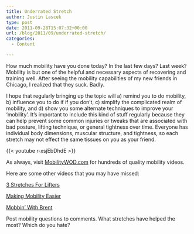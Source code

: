 ```yaml
---
title: Underrated Stretch
author: Justin Lascek
type: post
date: 2011-09-28T15:07:32+00:00
url: /blog/2011/09/underrated-stretch/
categories:
  - Content

---
```

How much mobility have you done today? In the last few days? Last week? Mobility is but one of the helpful and necessary aspects of recovering and training well. After seeing the mobility capabilities of my new friends in Chicago, I realized that they suck. Badly.
  

  
I hope that regularly bringing up the topic will a) remind you to do mobility, b) influence you to do if if you don&#8217;t, c) simplify the complicated realm of mobility, and d) show you some alternate techniques to improve your &#8216;mobility&#8217;. It&#8217;s important to include this kind of stuff regularly because they can help prevent some common injuries or tweaks that are associated with bad posture, lifting technique, or general tightness over time. Everyone has individual body dimensions, muscular structure, and tightness, so each stretch may not effect the same tissues on you as your friend.
  

  
{{< youtube r-xsjEbDhdE >}}
  

  
As always, visit <a href="http://mobilitywod.com" target="_blank">MobilityWOD.com</a> for hundreds of quality mobility videos.
  
Here are some other videos that you may have missed:
  
<a href="http://www.youtube.com/watch?v=y5EO8mPonO0" target="_blank">3 Stretches For Lifters</a>
  
<a href="http://www.youtube.com/watch?v=Lb76hFpEZ-s" target="_blank">Making Mobility Easier</a>
  
<a href="http://www.youtube.com/watch?v=c9lCClD8Ci0" target="_blank">Mobbin&#8217; With Brent</a>
  

  
Post mobility questions to comments. What stretches have helped the most? Which do you hate?
